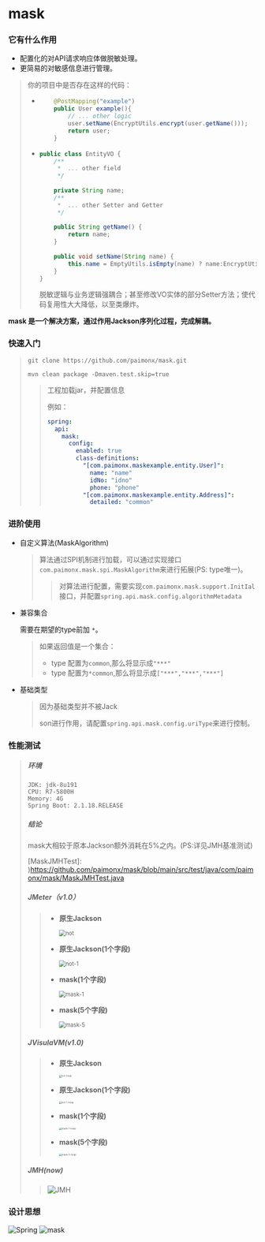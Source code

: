 # mask

### 它有什么作用

* 配置化的对API请求响应体做脱敏处理。
* 更简易的对敏感信息进行管理。

> 你的项目中是否存在这样的代码：
>
> * ```java
>       @PostMapping("example")
>       public User example(){
>           // ... other logic
>           user.setName(EncryptUtils.encrypt(user.getName()));
>           return user;
>       }
>   ```
>
> * ```java
>   public class EntityVO {
>       /**
>        *  ... other field
>        */
>       
>       private String name;
>       /**
>        *  ... other Setter and Getter
>        */
>       
>       public String getName() {
>           return name;
>       }
>       
>       public void setName(String name) {
>           this.name = EmptyUtils.isEmpty(name) ? name:EncryptUtils.encrypt(name);
>       }
>   }
>   ```
>
>   脱敏逻辑与业务逻辑强耦合；甚至修改VO实体的部分Setter方法；使代码复用性大大降低，以至类爆炸。

**mask 是一个解决方案，通过作用Jackson序列化过程，完成解耦。**

### 快速入门

> ```shell
> git clone https://github.com/paimonx/mask.git
> ```
>
> ```shell
> mvn clean package -Dmaven.test.skip=true
> ```
>
> >  工程加载jar，并配置信息
> >
> > 例如：
> >
> > ```yaml
> > spring:
> >   api:
> >     mask:
> >       config:
> >         enabled: true
> >         class-definitions:
> >           "[com.paimonx.maskexample.entity.User]":
> >             name: "name"
> >             idNo: "idno"
> >             phone: "phone"
> >           "[com.paimonx.maskexample.entity.Address]":
> >             detailed: "common"
> > ```

### 进阶使用

* 自定义算法(MaskAlgorithm)

  >  算法通过SPI机制进行加载，可以通过实现接口 `com.paimonx.mask.spi.MaskAlgorithm`来进行拓展(PS: type唯一)。
  >
  > > 对算法进行配置，需要实现`com.paimonx.mask.support.InitIal`接口，并配置`spring.api.mask.config.algorithmMetadata` 

  

* 兼容集合

  需要在期望的type前加 `*`。

  > 如果返回值是一个集合：
  >
  > * type 配置为`common`,那么将显示成`"***"`
  > * type 配置为`*common`,那么将显示成`["***","***","***"]`

  

* 基础类型

  > 因为基础类型并不被Jack
  >
  > son进行作用，请配置`spring.api.mask.config.uriType`来进行控制。

### 性能测试

> ##### 环境
>
> ```
> JDK: jdk-8u191
> CPU: R7-5800H
> Memory: 4G
> Spring Boot: 2.1.18.RELEASE
> ```
>
> ##### 结论
>
> mask大相较于原本Jackson额外消耗在5%之内。(PS:详见JMH基准测试)
>
> [MaskJMHTest]: )https://github.com/paimonx/mask/blob/main/src/test/java/com/paimonx/mask/MaskJMHTest.java
>
> ##### JMeter（v1.0）
>
> > * **原生Jackson**  
> >
> >   <img src="https://user-images.githubusercontent.com/94901242/160850005-a14513ed-03bb-40f5-8fe6-1a51c1970e43.png" alt="not" style="zoom:80%;" />
> >
> > * **原生Jackson(1个字段)**  
> >
> >   <img src="https://user-images.githubusercontent.com/94901242/160851260-947efedc-6142-40e0-bc25-4b520e63b816.png" alt="not-1" style="zoom:80%;" />
> >
> > * **mask(1个字段)**  
> >
> >   <img src="https://user-images.githubusercontent.com/94901242/160851595-d6829c4a-f2ec-4a61-9172-7b1cebf596d3.png" alt="mask-1" style="zoom:80%;" />
> >
> > * **mask(5个字段)**  
> >
> >   <img src="https://user-images.githubusercontent.com/94901242/160852059-16399216-f74b-40dc-9175-88741b2551cf.png" alt="mask-5" style="zoom:80%;" />
>
> ##### JVisulaVM(v1.0)
>
> > * **原生Jackson**  
> >
> >   <img src="https://user-images.githubusercontent.com/94901242/160853792-a00fb1a9-e6f1-4559-aa19-5bbdf4c38f4e.png" alt="not-heap" style="zoom: 33%;" />
> >
> > * **原生Jackson(1个字段)**  
> >
> >   <img src="https://user-images.githubusercontent.com/94901242/160854069-b66f0062-d659-4114-b9cc-aed5dbd5d7ad.png" alt="not-1-heap" style="zoom: 33%;" />
> >
> > * **mask(1个字段)**  
> >
> >   <img src="https://user-images.githubusercontent.com/94901242/160854212-a7593922-9f1b-4fbb-930c-8d28e78cfb4f.png" alt="mask-1-heap" style="zoom: 33%;" />
> >
> > * **mask(5个字段)**   
> >
> >   <img src="https://user-images.githubusercontent.com/94901242/160854349-44e82557-5fc8-4278-99d2-4afa096e4b43.png" alt="mask-5-heap" style="zoom: 33%;" />
>
> ##### JMH(now)
>
> > ![JMH](https://user-images.githubusercontent.com/94901242/161273127-a48a1268-db89-4543-af15-47116529c9f1.png)

### 设计思想
<img src="https://user-images.githubusercontent.com/94901242/160125054-fc5db4df-1a49-4629-8967-f4d7e25e3878.png" alt="Spring"  />
<img src="https://user-images.githubusercontent.com/94901242/160125075-ffb7f58c-9b88-4f9a-baef-18ef280bde79.png" alt="mask"  />

